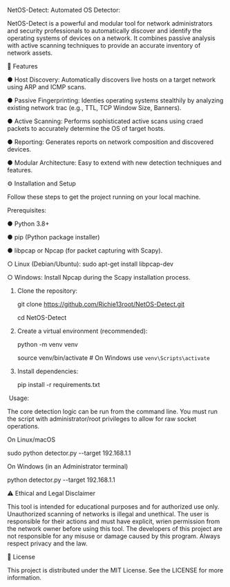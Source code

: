 NetOS-Detect: Automated OS Detector:

NetOS-Detect is a powerful and modular tool for network administrators and security
professionals to automatically discover and identify the operating systems of devices
on a network. It combines passive analysis with active scanning techniques to provide
an accurate inventory of network assets.

🚀 Features

● Host Discovery: Automatically discovers live hosts on a target network using ARP
and ICMP scans.

● Passive Fingerprinting: Identies operating systems stealthily by analyzing
existing network trac (e.g., TTL, TCP Window Size, Banners).

● Active Scanning: Performs sophisticated active scans using craed packets to
accurately determine the OS of target hosts.

● Reporting: Generates reports on network composition and discovered devices.

● Modular Architecture: Easy to extend with new detection techniques and
features.

⚙️ Installation and Setup

Follow these steps to get the project running on your local machine.

Prerequisites:

● Python 3.8+

● pip (Python package installer)

● libpcap or Npcap (for packet capturing with Scapy).

○ Linux (Debian/Ubuntu): sudo apt-get install libpcap-dev

○ Windows: Install Npcap during the Scapy installation process.

1. Clone the repository:

   
   git clone https://github.com/Richie13root/NetOS-Detect.git

   cd NetOS-Detect

2. Create a virtual environment (recommended):
   
   python -m venv venv
   
   source venv/bin/activate # On Windows use `venv\Scripts\activate`

3. Install dependencies:
   
   pip install -r requirements.txt

 ️ Usage:
 
  The core detection logic can be run from the command line. You must run the script
  with administrator/root privileges to allow for raw socket operations.

  On Linux/macOS

  sudo python detector.py --target 192.168.1.1

  On Windows (in an Administrator terminal)

  python detector.py --target 192.168.1.1  

  ⚠️ Ethical and Legal Disclaimer
  
This tool is intended for educational purposes and for authorized use only.
Unauthorized scanning of networks is illegal and unethical. The user is responsible for
their actions and must have explicit, wrien permission from the network owner
before using this tool. The developers of this project are not responsible for any
misuse or damage caused by this program. Always respect privacy and the law.

 📄 License
 
This project is distributed under the MIT License. See the LICENSE for more
information.



